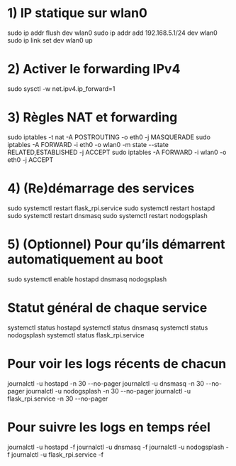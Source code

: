 # 1) IP statique sur wlan0
sudo ip addr flush dev wlan0
sudo ip addr add 192.168.5.1/24 dev wlan0
sudo ip link set dev wlan0 up

# 2) Activer le forwarding IPv4
sudo sysctl -w net.ipv4.ip_forward=1

# 3) Règles NAT et forwarding
sudo iptables -t nat -A POSTROUTING -o eth0 -j MASQUERADE
sudo iptables -A FORWARD -i eth0 -o wlan0 -m state --state RELATED,ESTABLISHED -j ACCEPT
sudo iptables -A FORWARD -i wlan0 -o eth0 -j ACCEPT

# 4) (Re)démarrage des services
sudo systemctl restart flask_rpi.service
sudo systemctl restart hostapd
sudo systemctl restart dnsmasq
sudo systemctl restart nodogsplash

# 5) (Optionnel) Pour qu’ils démarrent automatiquement au boot
sudo systemctl enable hostapd dnsmasq nodogsplash

# Statut général de chaque service
systemctl status hostapd
systemctl status dnsmasq
systemctl status nodogsplash
systemctl status flask_rpi.service

# Pour voir les logs récents de chacun
journalctl -u hostapd    -n 30 --no-pager
journalctl -u dnsmasq    -n 30 --no-pager
journalctl -u nodogsplash -n 30 --no-pager
journalctl -u flask_rpi.service -n 30 --no-pager

# Pour suivre les logs en temps réel
journalctl -u hostapd     -f
journalctl -u dnsmasq     -f
journalctl -u nodogsplash  -f
journalctl -u flask_rpi.service -f



